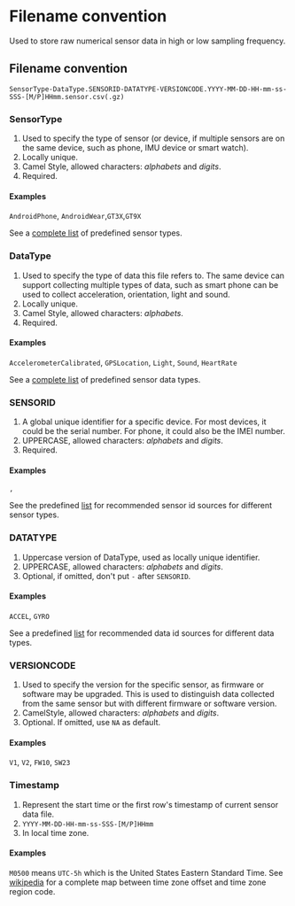 # Filename convention

Used to store raw numerical sensor data in high or low sampling frequency.

## Filename convention

```text
SensorType-DataType.SENSORID-DATATYPE-VERSIONCODE.YYYY-MM-DD-HH-mm-ss-SSS-[M/P]HHmm.sensor.csv(.gz)
```

### SensorType <a id="SensorType"></a>

1. Used to specify the type of sensor \(or device, if multiple sensors are on the same device, such as phone, IMU device or smart watch\).
2. Locally unique.
3. Camel Style, allowed characters: _alphabets_ and _digits_.
4. Required.

#### Examples

`AndroidPhone`, `AndroidWear`,`GT3X`,`GT9X`

See a [complete list](filename-convention.md) of predefined sensor types.

### DataType

1. Used to specify the type of data this file refers to. The same device can support collecting multiple types of data, such as smart phone can be used to collect acceleration, orientation, light and sound.
2. Locally unique.
3. Camel Style, allowed characters: _alphabets_.
4. Required.

#### Examples

`AccelerometerCalibrated`, `GPSLocation`, `Light`, `Sound`, `HeartRate`

See a [complete list](filename-convention.md) of predefined sensor data types.

### SENSORID

1. A global unique identifier for a specific device. For most devices, it could be the serial number. For phone, it could also be the IMEI number.
2. UPPERCASE, allowed characters: _alphabets_ and _digits_.
3. Required.

#### Examples

`,`

See the predefined [list](filename-convention.md) for recommended sensor id sources for different sensor types.

### DATATYPE

1. Uppercase version of DataType, used as locally unique identifier.
2. UPPERCASE, allowed characters: _alphabets_ and _digits_.
3. Optional, if omitted, don't put `-` after `SENSORID`.

#### Examples

`ACCEL`, `GYRO`

See a predefined [list](filename-convention.md) for recommended data id sources for different data types.

### VERSIONCODE

1. Used to specify the version for the specific sensor, as firmware or software may be upgraded. This is used to distinguish data collected from the same sensor but with different firmware or software version.
2. CamelStyle, allowed characters: _alphabets_ and _digits_.
3. Optional. If omitted, use `NA` as default.

#### Examples

`V1`, `V2`, `FW10`, `SW23`

### Timestamp

1. Represent the start time or the first row's timestamp of current sensor data file.
2. `YYYY-MM-DD-HH-mm-ss-SSS-[M/P]HHmm`
3. In local time zone.

#### Examples

`M0500` means `UTC-5h` which is the United States Eastern Standard Time. See [wikipedia](https://en.wikipedia.org/wiki/List_of_tz_database_time_zones) for a complete map between time zone offset and time zone region code.

